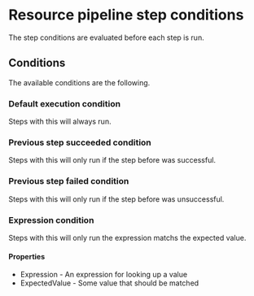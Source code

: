 # Resource pipeline step conditions #

The step conditions are evaluated before each step is run.

## Conditions
The available conditions are the following.

### Default execution condition
Steps with this will always run.

### Previous step succeeded condition
Steps with this will only run if the step before was successful.

### Previous step failed condition
Steps with this will only run if the step before was unsuccessful.

### Expression condition
Steps with this will only run the expression matchs the expected value.

#### Properties
  * Expression      - An expression for looking up a value
  * ExpectedValue   - Some value that should be matched